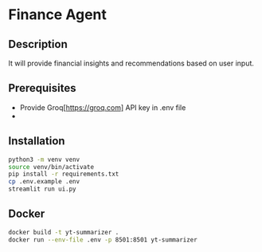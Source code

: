 # Finance Agent
## Description
It will provide financial insights and recommendations based on user input.
## Prerequisites
- Provide Groq[https://groq.com] API key in .env file
- 
## Installation
```bash
python3 -m venv venv
source venv/bin/activate
pip install -r requirements.txt
cp .env.example .env
streamlit run ui.py
```
## Docker
```bash
docker build -t yt-summarizer .
docker run --env-file .env -p 8501:8501 yt-summarizer
```

